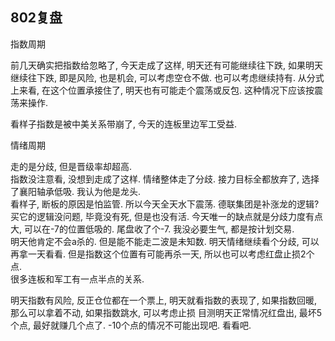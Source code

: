 ## 802复盘

指数周期

前几天确实把指数给忽略了, 今天走成了这样, 明天还有可能继续往下跌, 如果明天继续往下跌, 即是风险, 也是机会, 可以考虑空仓不做.  也可以考虑继续持有. 
从分式上来看, 在这个位置承接住了, 明天也有可能走个震荡或反包. 这种情况下应该按震荡来操作.  

看样子指数是被中美关系带崩了, 今天的连板里边军工受益.  


情绪周期  

走的是分歧, 但是晋级率却超高.  
指数没注意看, 没想到走成了这样. 情绪整体走了分歧. 接力目标全都放弃了, 选择了襄阳轴承低吸. 我认为他是龙头.  
看样子, 断板的原因是怕监管. 所以今天全天水下震荡. 德联集团是补涨龙的逻辑?
买它的逻辑没问题, 毕竟没有死, 但是也没有活. 今天唯一的缺点就是分歧力度有点大, 可以在-7的位置低吸的. 尾盘收了个-7. 我没必要生气, 都是按计划交易.  
明天他肯定不会a杀的. 但是能不能走二波是未知数. 明天情绪继续看个分歧, 可以再拿一天看看.  但是指数这个位置有可能再杀一天, 所以也可以考虑红盘止损2个点.  
很多连板和军工有一点半点的关系.  


明天指数有风险, 反正仓位都在一个票上, 明天就看指数的表现了, 如果指数回暖, 那么可以拿着不动, 如果指数跳水, 可以考虑止损
目测明天正常情况红盘出, 最坏5个点, 最好就赚几个点了. -10个点的情况不可能出现吧. 看看吧. 
